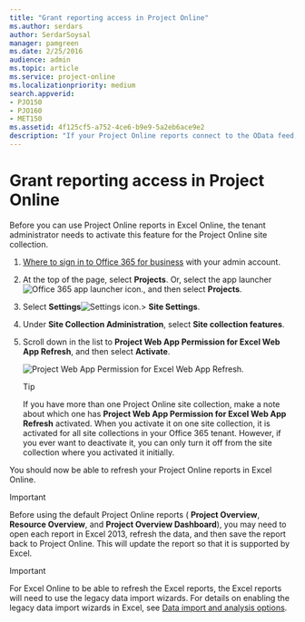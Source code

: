 ```yaml
---
title: "Grant reporting access in Project Online"
ms.author: serdars
author: SerdarSoysal
manager: pamgreen
ms.date: 2/25/2016
audience: admin
ms.topic: article
ms.service: project-online
ms.localizationpriority: medium
search.appverid:
- PJO150
- PJO160
- MET150
ms.assetid: 4f125cf5-a752-4ce6-b9e9-5a2eb6ace9e2
description: "If your Project Online reports connect to the OData feed, you'll need to grant the BI Azure Service access to Project Web App before you can refresh data in Excel. This article explains how to grant this access."
---
```


# Grant reporting access in Project Online

  
Before you can use Project Online reports in Excel Online, the tenant administrator needs to activate this feature for the Project Online site collection.
  
1. [Where to sign in to Office 365 for business](https://support.office.com/article/e9eb7d51-5430-4929-91ab-6157c5a050b4) with your admin account. 
    
2. At the top of the page, select **Projects**. Or, select the app launcher ![Office 365 app launcher icon.](media/0aaa6945-f9a4-4b13-bf5f-d5c5dbe978fb.png), and then select **Projects**.
    
3. Select **Settings**![Settings icon.](media/22ecb306-849a-4d04-8885-fe49ec9df8ce.png)\> **Site Settings**.
    
4. Under **Site Collection Administration**, select **Site collection features**.
    
5. Scroll down in the list to **Project Web App Permission for Excel Web App Refresh**, and then select **Activate**.
    
    ![Project Web App Permission for Excel Web App Refresh.](media/3b65c380-44e9-4377-8746-a52ae7662965.png)
  
    > [!TIP]
    >  If you have more than one Project Online site collection, make a note about which one has **Project Web App Permission for Excel Web App Refresh** activated. When you activate it on one site collection, it is activated for all site collections in your Office 365 tenant. However, if you ever want to deactivate it, you can only turn it off from the site collection where you activated it initially. 
  
You should now be able to refresh your Project Online reports in Excel Online.
  
> [!IMPORTANT]
>  Before using the default Project Online reports ( **Project Overview**, **Resource Overview**, and **Project Overview Dashboard**), you may need to open each report in Excel 2013, refresh the data, and then save the report back to Project Online. This will update the report so that it is supported by Excel. 

> [!IMPORTANT]
> For Excel Online to be able to refresh the Excel reports, the Excel reports will need to use the legacy data import wizards. For details on enabling the legacy data import wizards in Excel, see [Data import and analysis options](https://support.office.com/article/data-import-and-analysis-options-3ea52160-08bc-45ac-acd9-bc4a11bcc2a2).

